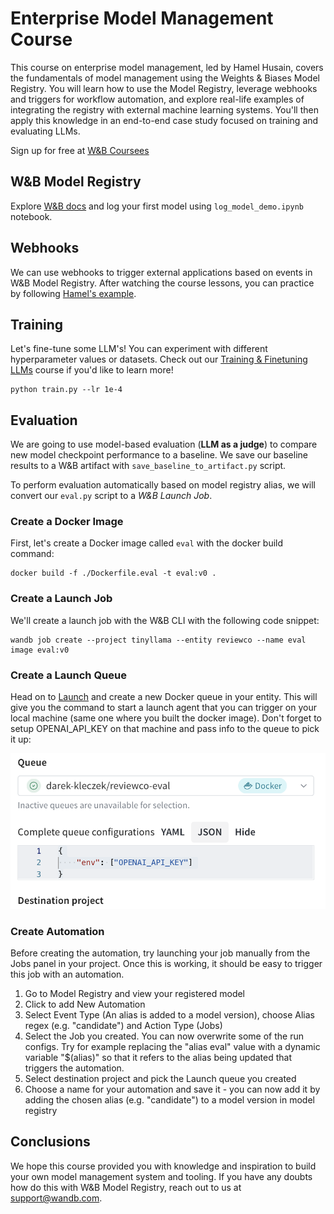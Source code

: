 # Enterprise Model Management Course

This course on enterprise model management, led by Hamel Husain, covers the fundamentals of model management using the Weights & Biases Model Registry. You will learn how to use the Model Registry, leverage webhooks and triggers for workflow automation, and explore real-life examples of integrating the registry with external machine learning systems. You'll then apply this knowledge in an end-to-end case study focused on training and evaluating LLMs.

Sign up for free at [W&B Coursees](https://www.wandb.courses/courses/enterprise-model-management)

## W&B Model Registry

Explore [W&B docs](https://docs.wandb.ai/guides/model_registry) and log your first model using `log_model_demo.ipynb` notebook. 

## Webhooks

We can use webhooks to trigger external applications based on events in W&B Model Registry. After watching the course lessons, you can practice by following [Hamel's example](https://github.com/hamelsmu/wandb-modal-webhook).

## Training

Let's fine-tune some LLM's! You can experiment with different hyperparameter values or datasets. Check out our [Training & Finetuning LLMs](https://www.wandb.courses/courses/training-fine-tuning-LLMs) course if you'd like to learn more!

```
python train.py --lr 1e-4
```

## Evaluation

We are going to use model-based evaluation (**LLM as a judge**) to compare new model checkpoint performance to a baseline. We save our baseline results to a W&B artifact with `save_baseline_to_artifact.py` script. 

To perform evaluation automatically based on model registry alias, we will convert our `eval.py` script to a *W&B Launch Job*. 

### Create a Docker Image

First, let's create a Docker image called `eval` with the docker build command:

```
docker build -f ./Dockerfile.eval -t eval:v0 .
```

### Create a Launch Job

We'll create a launch job with the W&B CLI with the following code snippet:

```
wandb job create --project tinyllama --entity reviewco --name eval image eval:v0
```

### Create a Launch Queue

Head on to [Launch]() and create a new Docker queue in your entity. This will give you the command to start a launch agent that you can trigger on your local machine (same one where you built the docker image). Don't forget to setup OPENAI_API_KEY on that machine and pass info to the queue to pick it up:

![Launch Queue Configuration](image.png)

### Create Automation

Before creating the automation, try launching your job manually from the Jobs panel in your project. Once this is working, it should be easy to trigger this job with an automation. 

1. Go to Model Registry and view your registered model
2. Click to add New Automation
3. Select Event Type (An alias is added to a model version), choose Alias regex (e.g. "candidate") and Action Type (Jobs)
4. Select the Job you created. You can now overwrite some of the run configs. Try for example replacing the "alias eval" value with a dynamic variable "$(alias)" so that it refers to the alias being updated that triggers the automation. 
5. Select destination project and pick the Launch queue you created
6. Choose a name for your automation and save it - you can now add it by adding the chosen alias (e.g. "candidate") to a model version in model registry

## Conclusions

We hope this course provided you with knowledge and inspiration to build your own model management system and tooling. If you have any doubts how do this with W&B Model Registry, reach out to us at [support@wandb.com](mailto:support@wandb.com). 

